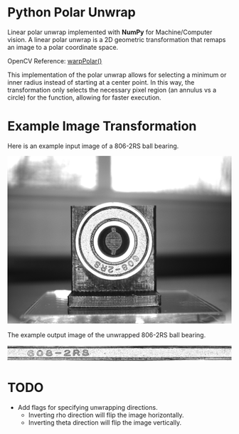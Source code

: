 # Python Polar Unwrap

Linear polar unwrap implemented with **NumPy** for Machine/Computer vision. A linear polar unwrap is a 2D geometric transformation that remaps an image to a polar coordinate space. 

OpenCV Reference: [warpPolar()](https://docs.opencv.org/3.4/da/d54/group__imgproc__transform.html#ga49481ab24fdaa0ffa4d3e63d14c0d5e4)

This implementation of the polar unwrap allows for selecting a minimum or inner radius instead of starting at a center point. In this way, the transformation only selects the necessary pixel region (an annulus vs a circle) for the function, allowing for faster execution.

# Example Image Transformation

Here is an example input image of a 806-2RS ball bearing. 

![Input Image](Readme_Data/bearing.bmp)

The example output image of the unwrapped 806-2RS ball bearing.

![Output Image](Readme_Data/unwrap.png)

# TODO
- Add flags for specifying unwrapping directions.
  - Inverting rho direction will flip the image horizontally.
  - Inverting theta direction will flip the image vertically.
  